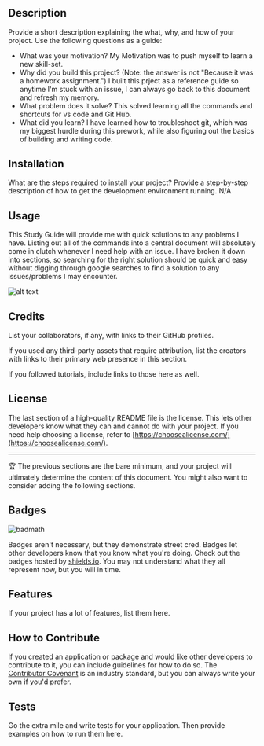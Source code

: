 # <Prework-Study-Guide>

## Description

Provide a short description explaining the what, why, and how of your project. Use the following questions as a guide:

- What was your motivation? My Motivation was to push myself to learn a new skill-set. 
- Why did you build this project? (Note: the answer is not "Because it was a homework assignment.") I built this prject as a reference guide so anytime I'm stuck with an issue, I can always go back to this document and refresh my memory.
- What problem does it solve? This solved learning all the commands and shortcuts for vs code and Git Hub.
- What did you learn? I have learned how to troubleshoot git, which was my biggest hurdle during this prework, while also figuring out the basics of building and writing code.


## Installation

What are the steps required to install your project? Provide a step-by-step description of how to get the development environment running. N/A

## Usage

This Study Guide will provide me with quick solutions to any problems I have. Listing out all of the commands into a central document will absolutely come in clutch whenever I need help with an issue. I have broken it down into sections, so searching for the right solution should be quick and easy without digging through google searches to find a solution to any issues/problems I may encounter. 

![alt text](assets/images/screenshot.png)

## Credits

List your collaborators, if any, with links to their GitHub profiles.

If you used any third-party assets that require attribution, list the creators with links to their primary web presence in this section.

If you followed tutorials, include links to those here as well.

## License

The last section of a high-quality README file is the license. This lets other developers know what they can and cannot do with your project. If you need help choosing a license, refer to [https://choosealicense.com/](https://choosealicense.com/).

---

🏆 The previous sections are the bare minimum, and your project will ultimately determine the content of this document. You might also want to consider adding the following sections.

## Badges

![badmath](https://img.shields.io/github/languages/top/nielsenjared/badmath)

Badges aren't necessary, but they demonstrate street cred. Badges let other developers know that you know what you're doing. Check out the badges hosted by [shields.io](https://shields.io/). You may not understand what they all represent now, but you will in time.

## Features

If your project has a lot of features, list them here.

## How to Contribute

If you created an application or package and would like other developers to contribute to it, you can include guidelines for how to do so. The [Contributor Covenant](https://www.contributor-covenant.org/) is an industry standard, but you can always write your own if you'd prefer.

## Tests

Go the extra mile and write tests for your application. Then provide examples on how to run them here.